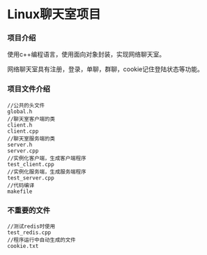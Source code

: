 # Linux聊天室项目

### 项目介绍

使用c++编程语言，使用面向对象封装，实现网络聊天室。

网络聊天室具有注册，登录，单聊，群聊，cookie记住登陆状态等功能。

### 项目文件介绍

```
//公共的头文件
global.h
//聊天室客户端的类
client.h
client.cpp
//聊天室服务端的类
server.h
server.cpp
//实例化客户端，生成客户端程序
test_client.cpp
//实例化服务端，生成服务端程序
test_server.cpp
//代码编译
makefile
```

### 不重要的文件

```
//测试redis时使用
test_redis.cpp
//程序运行中自动生成的文件
cookie.txt
```


